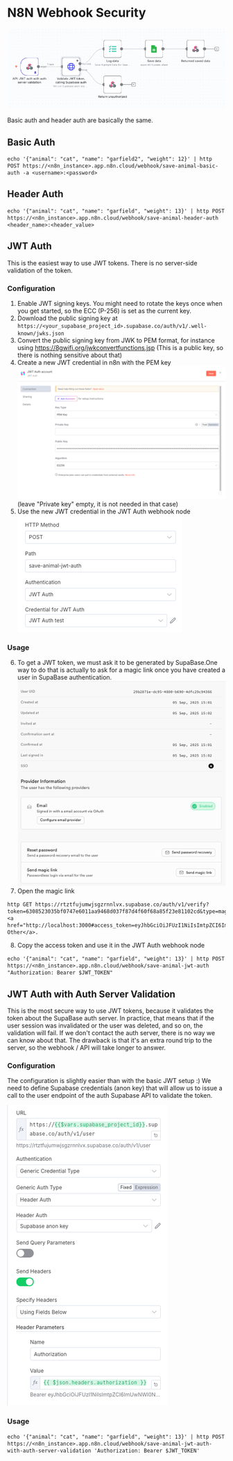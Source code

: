 # N8N Webhook Security


![intro.png](images/intro.png)

Basic auth and header auth are basically the same.

## Basic Auth

```fish
echo '{"animal": "cat", "name": "garfield2", "weight": 12}' | http POST https://<n8n_instance>.app.n8n.cloud/webhook/save-animal-basic-auth -a <username>:<password>
```

## Header Auth

```fish
echo '{"animal": "cat", "name": "garfield", "weight": 13}' | http POST https://<n8n_instance>.app.n8n.cloud/webhook/save-animal-header-auth <header_name>:<header_value>
```

## JWT Auth

This is the easiest way to use JWT tokens. There is no server-side validation of the token.

### Configuration

1. Enable JWT signing keys. You might need to rotate the keys once when you get started, so the ECC (P-256) is set as the current key.
2. Download the public signing key at `https://<your_supabase_project_id>.supabase.co/auth/v1/.well-known/jwks.json`
3. Convert the public signing key from JWK to PEM format, for instance using https://8gwifi.org/jwkconvertfunctions.jsp (This is a public key, so there is nothing sensitive about that)
4. Create a new JWT credential in n8n with the PEM key [![n8n-jwt-credential.png](images/n8n-jwt-credential.png)](images/n8n-jwt-credential.png) (leave "Private key" empty, it is not needed in that case)
5. Use the new JWT credential in the JWT Auth webhook node [![simple-jwt-config.png](images/simple-jwt-config.png)](images/simple-jwt-config.png)


### Usage

6. To get a JWT token, we must ask it to be generated by SupaBase.One way to do that is actually to ask for a magic link once you have created a user in SupaBase authentication. [![magic-link.png](images/magic-link.png)](images/magic-link.png)
7. Open the magic link
```fish
http GET https://rtztfujumwjsgzrnnlvx.supabase.co/auth/v1/verify?token=6308523035bf0747e6011aa9468d037f87d4f60f68a85f23e81102cd&type=magiclink&redirect_to=http://localhost:3000
<a href="http://localhost:3000#access_token=eyJhbGciOiJFUzI1NiIsImtpZCI6ImUwNWI0NTdmLTFhMTMtNGQ2Ni04NGMyLWYzYjJjNmI5ZTU3NSIsInR5cCI6IkpXVCJ9.eyJpc3MiOiJodHRwczovL3J0e....&amp;expires_at=1757104521&amp;expires_in=3600&amp;refresh_token=...&amp;token_type=bearer&amp;type=magiclink">See Other</a>.
```
8. Copy the access token and use it in the JWT Auth webhook node
```fish
echo '{"animal": "cat", "name": "garfield", "weight": 13}' | http POST https://<n8n_instance>.app.n8n.cloud/webhook/save-animal-jwt-auth "Authorization: Bearer $JWT_TOKEN"
```

## JWT Auth with Auth Server Validation

This is the most secure way to use JWT tokens, because it validates the token about the SupaBase auth server.
In practice, that means that if the user session was invalidated or the user was deleted, and so on, the validation will fail. 
If we don't contact the auth server, there is no way we can know about that.
The drawback is that it's an extra round trip to the server, so the webhook / API will take longer to answer.

### Configuration

The configuration is slightly easier than with the basic JWT setup :)
We need to define Supabase credentials (anon key) that will allow us to issue a call to the user endpoint of the auth Supabase API to validate the token.

![hardcore-jwt-config.png](images/hardcore-jwt-config.png)

### Usage

```fish
echo '{"animal": "cat", "name": "garfield", "weight": 13}' | http POST https://<n8n_instance>.app.n8n.cloud/webhook/save-animal-jwt-auth-with-auth-server-validation 'Authorization: Bearer $JWT_TOKEN'
```

